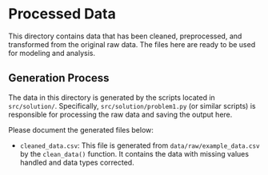# Processed Data

This directory contains data that has been cleaned, preprocessed, and transformed from the original raw data. The files here are ready to be used for modeling and analysis.

## Generation Process

The data in this directory is generated by the scripts located in `src/solution/`. Specifically, `src/solution/problem1.py` (or similar scripts) is responsible for processing the raw data and saving the output here.

Please document the generated files below:

*   `cleaned_data.csv`: This file is generated from `data/raw/example_data.csv` by the `clean_data()` function. It contains the data with missing values handled and data types corrected.